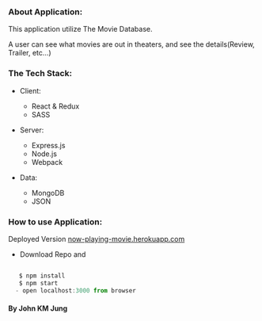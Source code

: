 
### About Application:
This application utilize The Movie Database.

A user can see what movies are out in theaters, and see the details(Review, Trailer, etc...)


### The Tech Stack:

- Client:
  - React & Redux
  - SASS

- Server:
  - Express.js
  - Node.js
  - Webpack

- Data:
  - MongoDB
  - JSON

### How to use Application:
Deployed Version [now-playing-movie.herokuapp.com](https://bit.ly/playingMovie)

- Download Repo and
```js

   $ npm install
   $ npm start
  - open localhost:3000 from browser

```

#### By John KM Jung
